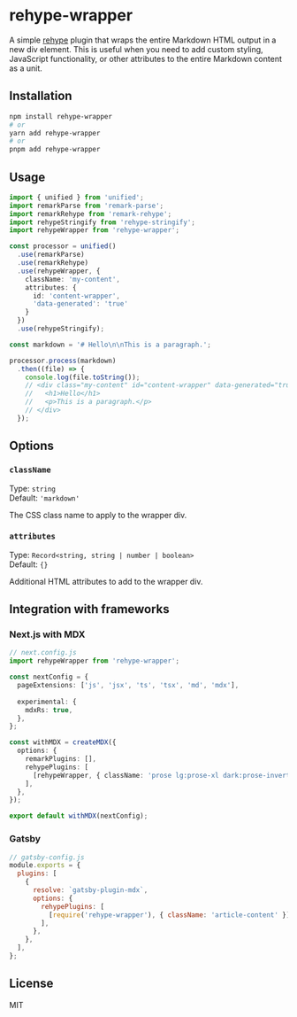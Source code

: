 # rehype-wrapper

A simple [rehype](https://github.com/rehypejs/rehype) plugin that wraps the entire Markdown HTML output in a new div element. This is useful when you need to add custom styling, JavaScript functionality, or other attributes to the entire Markdown content as a unit.

## Installation

```bash
npm install rehype-wrapper
# or
yarn add rehype-wrapper
# or
pnpm add rehype-wrapper
```

## Usage

```typescript
import { unified } from 'unified';
import remarkParse from 'remark-parse';
import remarkRehype from 'remark-rehype';
import rehypeStringify from 'rehype-stringify';
import rehypeWrapper from 'rehype-wrapper';

const processor = unified()
  .use(remarkParse)
  .use(remarkRehype)
  .use(rehypeWrapper, {
    className: 'my-content',
    attributes: {
      id: 'content-wrapper',
      'data-generated': 'true'
    }
  })
  .use(rehypeStringify);

const markdown = '# Hello\n\nThis is a paragraph.';

processor.process(markdown)
  .then((file) => {
    console.log(file.toString());
    // <div class="my-content" id="content-wrapper" data-generated="true">
    //   <h1>Hello</h1>
    //   <p>This is a paragraph.</p>
    // </div>
  });
```

## Options

### `className`

Type: `string`  
Default: `'markdown'`

The CSS class name to apply to the wrapper div.

### `attributes`

Type: `Record<string, string | number | boolean>`  
Default: `{}`

Additional HTML attributes to add to the wrapper div.

## Integration with frameworks

### Next.js with MDX

```typescript
// next.config.js
import rehypeWrapper from 'rehype-wrapper';

const nextConfig = {
  pageExtensions: ['js', 'jsx', 'ts', 'tsx', 'md', 'mdx'],
  
  experimental: {
    mdxRs: true,
  },
};

const withMDX = createMDX({
  options: {
    remarkPlugins: [],
    rehypePlugins: [
      [rehypeWrapper, { className: 'prose lg:prose-xl dark:prose-invert' }]
    ],
  },
});

export default withMDX(nextConfig);
```

### Gatsby

```javascript
// gatsby-config.js
module.exports = {
  plugins: [
    {
      resolve: `gatsby-plugin-mdx`,
      options: {
        rehypePlugins: [
          [require('rehype-wrapper'), { className: 'article-content' }]
        ],
      },
    },
  ],
};
```

## License

MIT
